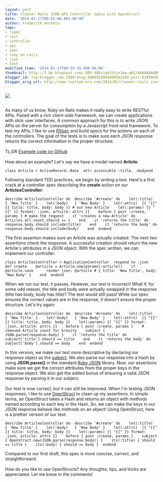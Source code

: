 ```yaml
---
layout: post
title: Cleaner Rails JSON API Controller Specs with OpenStruct
date: '2014-01-17T09:55:00.001-08:00'
author: Frederick Ancheta
tags:
- rspec
- rest
- controller
- api
- spec
- ruby on rails
- json
- test
modified_time: '2014-01-17T09:55:39.998-08:00'
thumbnail: http://1.bp.blogspot.com/-UBh-4QExjq0/UtjnJeq-qAI/AAAAAAAABRs/DfTF07eeI14/s72-c/Screenshot+from+2014-01-17+00:17:19.png
blogger_id: tag:blogger.com,1999:blog-9008563869490582540.post-8105068639790692025
blogger_orig_url: http://www.runtime-era.com/2014/01/cleaner-rails-json-api-controller-specs.html
---
```


[![](http://1.bp.blogspot.com/-UBh-4QExjq0/UtjnJeq-qAI/AAAAAAAABRs/DfTF07eeI14/s320/Screenshot+from+2014-01-17+00:17:19.png)](http://1.bp.blogspot.com/-UBh-4QExjq0/UtjnJeq-qAI/AAAAAAAABRs/DfTF07eeI14/s1600/Screenshot+from+2014-01-17+00:17:19.png)

\
 As many of us know, Ruby on Rails makes it really easy to write RESTful
APIs. Paired with a rich client-side framework, we can create
applications with slick user interfaces. A common approach for this is
to write JSON APIs on the server for consumption by a Javascript
front-end framework. To test my APIs, I like to use
[RSpec](http://rspec.info/) and build specs for the actions on each of
the controllers. The goal of the tests is to make sure each JSON
response returns the correct information in the proper structure. \
\
 TL;DR [Example code on
Github](http://github.com/era86/articles/blob/master/spec/controllers/articles_controller_spec.rb)\
\
 How about an example? Let's say we have a model named **Article**:

~~~~ {.brush: .ruby}
class Article < ActiveRecord::Base  attr_accessible :title, :bodyend
~~~~

Following standard TDD practices, we begin by writing a test. Here's a
first crack at a controller spec describing the **create** action on our
**ArticlesController**:

~~~~ {.brush: .ruby}
describe ArticlesController do  describe '#create' do    let(:title)  { 'New Title' }    let(:body)   { 'New Body' }    let(:attrs)  {{ "{{" }} title: title, body: body }} # our new Article    let(:params) {{ "{{" }} format: :json, article: attrs }}    before { post :create, params } # make the request    it 'creates a new Article' do      Articles.all.count.should == 1    end    it 'returns the title' do      response.body.should include(title)    end    it 'returns the body' do      response.body.should include(body)    end  endend
~~~~

The first assertion makes sure an Article was actually created. The next
two assertions check the response. A successful creation should return
the new Article's attributes in a JSON object. With the spec written, we
can implement our controller:

~~~~ {.brush: .ruby}
class ArticlesController < ApplicationController  respond_to :json    def create    @article = Article.new(params[:article])    if @article.save      render json: @article # { title: 'New Title', body: 'New Body' }    end  endend
~~~~

When we run our test, it passes. However, our test is incorrect! What
if, for some odd reason, the title and body were actually swapped in the
response (title has body, body has title)? The test would still pass!
While our spec ensures the correct values are in the response, it
doesn't ensure the proper structure. Let's try again:

~~~~ {.brush: .ruby}
describe ArticlesController do  describe '#create' do    let(:title)  { 'New Title' }    let(:body)   { 'New Body' }    let(:attrs)  {{ "{{" }} title: title, body: body }}    let(:params) {{ "{{" }} format: :json, article: attrs }}    before { post :create, params }    # removed Article count for brevity    subject { JSON.parse(response.body) }    it 'returns the title' do      subject['title'].should == title    end    it 'returns the body' do      subject['body'].should == body    end  endend
~~~~

In this version, we make our test more descriptive by declaring our
response object as the [subject](http://betterspecs.org/#subject). We
also parse our response into a Hash by using **JSON.parse()** in the
standard [Ruby
JSON](http://www.ruby-doc.org/stdlib-2.0.0/libdoc/json/rdoc/JSON.html)
library. Now, our assertions make sure we get the correct attributes
from the proper keys in the response object. We also get the added bonus
of ensuring a valid JSON response by parsing it in our subject. \
\
 Our test is now correct, but it can still be improved. When I'm testing
JSON responses, I like to use
[OpenStruct](http://www.ruby-doc.org/stdlib-2.0/libdoc/ostruct/rdoc/OpenStruct.html)
to clean up my assertions. In simple terms, an OpenStruct takes a Hash
and returns an object with methods named according to each key in the
Hash. So, we can make the keys in our JSON response behave like methods
on an object! Using OpenStruct, here is a prettier version of our test:

~~~~ {.brush: .ruby}
describe ArticlesController do  describe '#create' do    let(:title)  { 'New Title' }    let(:body)   { 'New Body' }    let(:attrs)  {{ "{{" }} title: title, body: body }}    let(:params) {{ "{{" }} format: :json, article: attrs }}    before { post :create, params }    subject { OpenStruct.new(JSON.parse(response.body)) }    its(:title) { should == title }    its(:body) { should == body }  endend
~~~~

Compared to our first draft, this spec is more concise, correct, and
straightforward. \
\
 How do you like to use OpenStructs? Any thoughts, tips, and tricks are
appreciated. Let me know in the comments!
